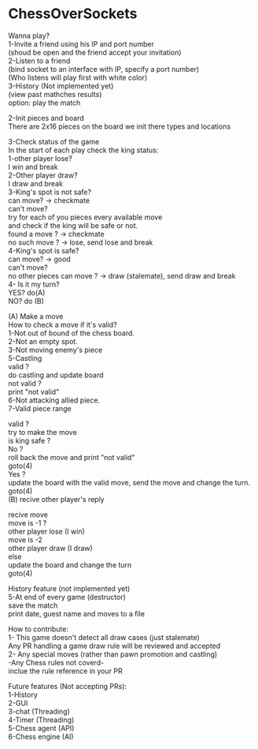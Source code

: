 # ChessOverSockets
Wanna play?<br>
1-Invite a friend using his IP and port number<br>
(shoud be open and the friend accept your invitation)<br>
2-Listen to a friend <br>
(bind socket to an interface with IP, specify a port number)<br>
(Who listens will play first with white color)<br>
3-History (Not implemented yet)<br>
(view past mathches results)<br>
option: play the match <br>

2-Init pieces and board<br>
There are 2x16 pieces on the board we init there types and locations<br>

3-Check status of the game<br>
In the start of each play check the king status:<br>
1-other player lose?<br>
I win and break<br>
2-Other player draw?<br>
I draw and break<br>
3-King's spot is not safe?<br>
can move?    ->  checkmate<br>
can't move? <br>
try for each of you pieces every available move<br>
and check if the king will be safe or not.<br>
found a move ?     -> checkmate<br>
no such move ?     -> lose, send lose and break<br>
4-King's spot is safe?<br>
can move?    ->  good<br>
can't move?<br>
no other pieces can move ?  -> draw (stalemate), send draw and break<br>
4- Is it my turn?<br>
YES?   do(A)<br>
NO?    do (B)<br>

(A) Make a move<br>
How to check a move if it's valid?<br>
1-Not out of bound of the chess board.<br>
2-Not an empty spot.<br>
3-Not moving enemy's piece<br>
5-Castling<br>
valid ? <br>
do castling and update board<br>
not valid ? <br>
print "not valid"<br>
6-Not attacking allied piece.<br>
7-Valid piece range<br>

valid ? <br>
try to make the move<br>
is king safe ?<br>
No ? <br>
roll back the move and print "not valid"<br>
goto(4)<br>
Yes ? <br>
    update the board with the valid move, send the move and change the turn.<br>
goto(4)<br>
(B) recive other player's reply<br> 

recive move<br> 
    move is -1 ? <br> 
other player lose (I win)<br> 
    move is -2<br> 
other player draw (I draw)<br> 
    else<br> 
    update the board and change the turn<br> 
    goto(4)<br> 

History feature (not implemented yet)<br>
5-At end of every game (destructor)<br>
save the match<br>
print date, guest name and moves to a file<br>

How to contribute:<br>
1- This game doesn't detect all draw cases (just stalemate)<br>
    Any PR handling a game draw rule will be reviewed and accepted<br>
2- Any special moves (rather than pawn promotion and castling)<br>
    -Any Chess rules not coverd-<br>
    inclue the rule reference in your PR<br>

Future features (Not accepting PRs):<br>
    1-History<br>
    2-GUI<br>
    3-chat (Threading)<br>
    4-Timer (Threading)<br>
    5-Chess agent (API)<br>
    6-Chess engine (AI)<br>
